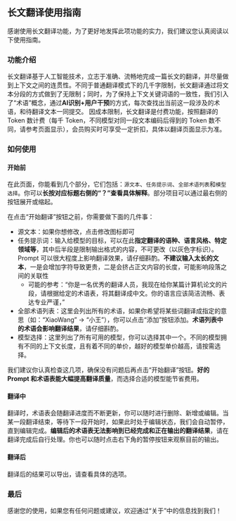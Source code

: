## 长文翻译使用指南

感谢使用长文翻译功能，为了更好地发挥此项功能的实力，我们建议您认真阅读以下使用指南。

### 功能介绍

长文翻译基于人工智能技术，立志于准确、流畅地完成一篇长文的翻译，并尽量做到上下文之间的连贯性。不同于普通翻译模式下的几千字限制，长文翻译通过将文本分段的方式做到了无限制；同时，为了保持上下文关键词语的一致性，我们引入了“术语”概念，通过**AI识别+用户干预**的方式，每次查找出当前这一段涉及的术语，和待翻译文本一同提交。
因成本限制，长文翻译是付费功能，按照翻译的 Token 数计费（每千 Token，不同模型对同一段文本编码后得到的 Token 数不同，请参考页面显示），会员购买时可享受一定折扣，具体以翻译页面显示为准。

### 如何使用
#### 开始前

在此页面，你能看到几个部分，它们包括：`源文本`、`任务提示词`、`全部术语列表`和`模型选择`。你可以**长按对应标题右侧的“？”查看具体解释**。部分项目可以通过最右侧的按钮展开或缩起。

在点击“开始翻译”按钮之前，你需要做下面的几件事：

- 源文本：如果你想修改，点击修改图标即可
- 任务提示词：输入给模型的目标，可以在此**指定翻译的语种、语言风格、特定领域等**，其中后半段是限制输出格式的内容，不可更改（以灰色字标识）。Prompt 可以很大程度上影响翻译效果，请仔细斟酌。**不建议输入太长的文本**，一是会增加字符导致更贵，二是会挤占正文内容的长度，可能影响段落之间的关联性
  - 可能的参考：“你是一名优秀的翻译人员，我现在给你某篇计算机论文的片段，请根据给定的术语表，将其翻译成中文。你的语言应该简洁流畅、表达专业严谨，”
- 全部术语列表：这里会列出所有的术语，如果你希望将某些词翻译成指定的意思（如：“XiaoWang” -> “小王”），你可以点击“添加”按钮添加。**术语列表中的术语会影响翻译结果**，请仔细斟酌。
- 模型选择：这里列出了所有可用的模型，你可以选择其中一个。不同的模型拥有不同的上下文长度，且有着不同的单价，越好的模型单价越高，请按需选择。

我们建议你认真检查这几项，确保没有问题后再点击“开始翻译”按钮。**好的 Prompt 和术语表能大幅提高翻译质量**，而选择合适的模型能节省费用。

#### 翻译中
翻译时，术语表会随翻译进度而不断更新，你可以随时进行删除、新增或编辑。当某一段翻译结束，等待下一段开始时，如果此时处于编辑状态，我们会自动暂停，直到编辑完成。**编辑后的术语表无法影响到已经完成和正在输出的翻译结果**，请在翻译完成后自行处理。你也可以随时点击右下角的暂停按钮来观察目前的输出。

#### 翻译后
翻译后的结果可以导出，请查看具体的选项。

### 最后
感谢您的使用，如果您有任何问题或建议，欢迎通过“关于”中的信息找到我们！